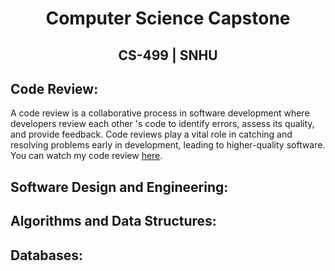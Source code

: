# <center>Computer Science Capstone</center>

## <center>CS-499 | SNHU</center>

## Code Review:

A code review is a collaborative process in software development where developers review each other 's code to identify errors, assess its quality, and provide feedback.
Code reviews play a vital role in catching and resolving problems early in development, leading to higher-quality software. You can watch my code review <a href="https://youtu.be/mM0wrSi6K7k">here</a>.

## Software Design and Engineering:


## Algorithms and Data Structures:


## Databases:

